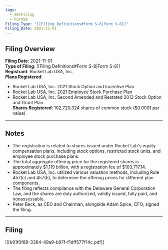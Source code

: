 ```yaml
---
tags:
  - SECFiling
  - FormS8
Filing_Type: "[[Filing Definitions#Form S-8|Form S-8]]"
Filing_Date: 2021-11-01
---
```


## Filing Overview

**Filing Date**: 2021-11-01  
**Type of Filing**: [[Filing Definitions#Form S-8|Form S-8]]  
**Registrant**: Rocket Lab USA, Inc.  
**Plans Registered**:  
  - Rocket Lab USA, Inc. 2021 Stock Option and Incentive Plan  
  - Rocket Lab USA, Inc. 2021 Employee Stock Purchase Plan  
  - Rocket Lab USA, Inc. Second Amended and Restated 2013 Stock Option and Grant Plan  
**Shares Registered**: 102,720,324 shares of common stock ($0.0001 par value)  

---

## Notes

- The registration is related to shares issued under Rocket Lab's equity compensation plans, including stock options, restricted stock units, and employee stock purchase plans.  
- The total aggregate offering price for the registered shares is approximately $1.119 billion, with a registration fee of $103,717.14.  
- Rocket Lab USA, Inc. utilized various valuation methods, including Rule 457(c) and 457(h), to determine the offering prices for different plan components.  
- The filing reflects compliance with the Delaware General Corporation Law, and the shares are duly authorized, validly issued, fully paid, and nonassessable.  
- Peter Beck, as CEO and Chairman, alongside Adam Spice, CFO, signed the filing.  

---

## Filing

![[b91f0f89-3384-49a9-b97f-f1dff577f14c.pdf]]
